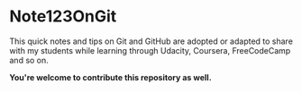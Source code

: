 # Note123OnGit

This quick notes and tips on Git and GitHub are adopted or adapted to share with my students while learning through Udacity, Coursera, FreeCodeCamp and so on.

__You're welcome to contribute this repository as well.__
